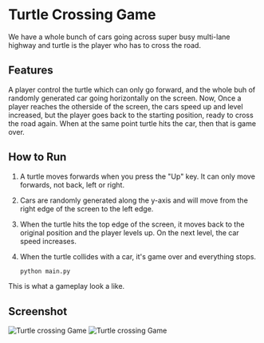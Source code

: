 # Turtle Crossing Game

We have a whole bunch of cars going across super busy multi-lane highway and turtle is the player who has to cross the road.

## Features
A player control the turtle which can only go forward, and the whole buh of randomly generated car going horizontally on the screen.
Now, Once a player reaches the otherside of the screen, the cars speed up and level increased, but the player goes back to the starting position, ready to cross the road again. When at 
the same point turtle hits the car, then that is game over.

## How to Run

1. A turtle moves forwards when you press the "Up" key. It can only move forwards, not back, left or right.
2. Cars are randomly generated along the y-axis and will move from the right edge of the screen to the left edge.
3. When the turtle hits the top edge of the screen, it moves back to the original position and the player levels up. On the next level, the car speed increases.
4. When the turtle collides with a car, it's game over and everything stops.

   ```bash
   python main.py

This is what a gameplay look a like.

## Screenshot
![Turtle crossing Game](game-start.png)
![Turtle crossing Game](game-over.png)

